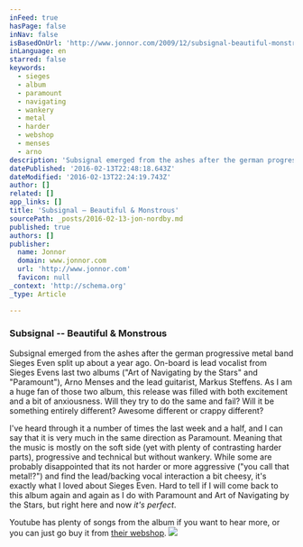 ```yaml
---
inFeed: true
hasPage: false
inNav: false
isBasedOnUrl: 'http://www.jonnor.com/2009/12/subsignal-beautiful-monstrous/'
inLanguage: en
starred: false
keywords:
  - sieges
  - album
  - paramount
  - navigating
  - wankery
  - metal
  - harder
  - webshop
  - menses
  - arno
description: 'Subsignal emerged from the ashes after the german progressive metal band Sieges Even split up about a year ago. On-board is lead vocalist from Sieges Evens last two albums ("Art of Navigating by the Stars" and "Paramount"), Arno Menses and the lead guitarist, Markus Steffens.'
datePublished: '2016-02-13T22:48:18.643Z'
dateModified: '2016-02-13T22:24:19.743Z'
author: []
related: []
app_links: []
title: 'Subsignal – Beautiful & Monstrous'
sourcePath: _posts/2016-02-13-jon-nordby.md
published: true
authors: []
publisher:
  name: Jonnor
  domain: www.jonnor.com
  url: 'http://www.jonnor.com'
  favicon: null
_context: 'http://schema.org'
_type: Article

---
```

### Subsignal -- Beautiful & Monstrous

Subsignal emerged from the ashes after the german progressive metal band Sieges Even split up about a year ago. On-board is lead vocalist from Sieges Evens last two albums ("Art of Navigating by the Stars" and "Paramount"), Arno Menses and the lead guitarist, Markus Steffens. As I am a huge fan of those two album, this release was filled with both excitement and a bit of anxiousness. Will they try to do the same and fail? Will it be something entirely different? Awesome different or crappy different?

I've heard through it a number of times the last week and a half, and I can say that it is very much in the same direction as Paramount. Meaning that the music is mostly on the soft side (yet with plenty of contrasting harder parts), progressive and technical but without wankery. While some are probably disappointed that its not harder or more aggressive ("you call that metal!?") and find the lead/backing vocal interaction a bit cheesy, it's exactly what I loved about Sieges Even. Hard to tell if I will come back to this album again and again as I do with Paramount and Art of Navigating by the Stars, but right here and now _it's perfect_.

Youtube has plenty of songs from the album if you want to hear more, or you can just go buy it from [their webshop][0].
[![](http://www.jonnor.com/wp/wp-content/plugins/flattr/img/flattr-badge-large.png)][1]

[0]: http://www.subsignalband.com/shop/index.php
[1]: http://www.jonnor.com/wp/?flattrss_redirect&id=104&md5=53f105e08743d44636401b583abe68cd